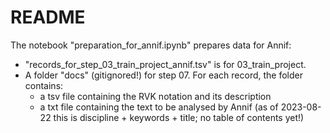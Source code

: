 # README

The notebook "preparation_for_annif.ipynb" prepares data for Annif:
* "records_for_step_03_train_project_annif.tsv" is for 03_train_project.
* A folder "docs" (gitignored!) for step 07. For each record, the folder contains: 
	+ a tsv file containing the RVK notation and its description
	+ a txt file containing the text to be analysed by Annif (as of 2023-08-22 this is discipline + keywords + title; no table of contents yet!)